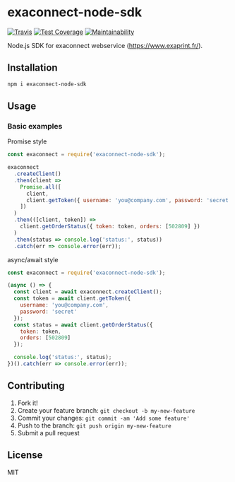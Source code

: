 # exaconnect-node-sdk

[![Travis](https://img.shields.io/travis/kevinrambaud/exaconnect-node-sdk.svg)](https://travis-ci.org/kevinrambaud/exaconnect-node-sdk)
[![Test Coverage](https://api.codeclimate.com/v1/badges/631952378883f9a61a1a/test_coverage)](https://codeclimate.com/github/kevinrambaud/exaconnect-node-sdk/test_coverage)
[![Maintainability](https://api.codeclimate.com/v1/badges/631952378883f9a61a1a/maintainability)](https://codeclimate.com/github/kevinrambaud/exaconnect-node-sdk/maintainability)

Node.js SDK for exaconnect webservice (https://www.exaprint.fr/).

## Installation

```bash
npm i exaconnect-node-sdk
```

## Usage

### Basic examples

Promise style

```javascript
const exaconnect = require('exaconnect-node-sdk');

exaconnect
  .createClient()
  .then(client =>
    Promise.all([
      client,
      client.getToken({ username: 'you@company.com', password: 'secret' })
    ])
  )
  .then(([client, token]) =>
    client.getOrderStatus({ token: token, orders: [502809] })
  )
  .then(status => console.log('status:', status))
  .catch(err => console.error(err));
```

async/await style

```javascript
const exaconnect = require('exaconnect-node-sdk');

(async () => {
  const client = await exaconnect.createClient();
  const token = await client.getToken({
    username: 'you@company.com',
    password: 'secret'
  });
  const status = await client.getOrderStatus({
    token: token,
    orders: [502809]
  });

  console.log('status:', status);
})().catch(err => console.error(err));
```

## Contributing

1. Fork it!
2. Create your feature branch: `git checkout -b my-new-feature`
3. Commit your changes: `git commit -am 'Add some feature'`
4. Push to the branch: `git push origin my-new-feature`
5. Submit a pull request

## License

MIT
